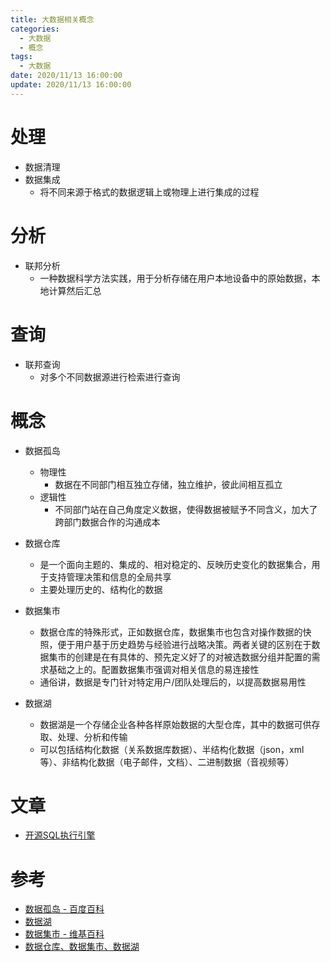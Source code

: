 ```yaml
---
title: 大数据相关概念
categories: 
  - 大数据
  - 概念
tags:
  - 大数据
date: 2020/11/13 16:00:00
update: 2020/11/13 16:00:00
---
```


# 处理

- 数据清理
- 数据集成
  - 将不同来源于格式的数据逻辑上或物理上进行集成的过程

# 分析

- 联邦分析
  - 一种数据科学方法实践，用于分析存储在用户本地设备中的原始数据，本地计算然后汇总

# 查询

- 联邦查询
  - 对多个不同数据源进行检索进行查询

# 概念

- 数据孤岛
  - 物理性
    - 数据在不同部门相互独立存储，独立维护，彼此间相互孤立
  - 逻辑性
    - 不同部门站在自己角度定义数据，使得数据被赋予不同含义，加大了跨部门数据合作的沟通成本

- 数据仓库
  - 是一个面向主题的、集成的、相对稳定的、反映历史变化的数据集合，用于支持管理决策和信息的全局共享
  - 主要处理历史的、结构化的数据
- 数据集市
  - 数据仓库的特殊形式，正如数据仓库，数据集市也包含对操作数据的快照，便于用户基于历史趋势与经验进行战略决策。两者关键的区别在于数据集市的创建是在有具体的、预先定义好了的对被选数据分组并配置的需求基础之上的。配置数据集市强调对相关信息的易连接性
  - 通俗讲，数据是专门针对特定用户/团队处理后的，以提高数据易用性
- 数据湖
  - 数据湖是一个存储企业各种各样原始数据的大型仓库，其中的数据可供存取、处理、分析和传输
  - 可以包括结构化数据（关系数据库数据）、半结构化数据（json，xml等）、非结构化数据（电子邮件，文档）、二进制数据（音视频等）

# 文章

- [开源SQL执行引擎](https://36kr.com/p/1721504677889)

# 参考

- [数据孤岛 - 百度百科](https://baike.baidu.com/item/%E6%95%B0%E6%8D%AE%E5%AD%A4%E5%B2%9B/10305414?fr=aladdin)
- [数据湖](https://blog.csdn.net/xinshucredit/article/details/88641697)
- [数据集市 - 维基百科](https://zh.wikipedia.org/wiki/%E8%B3%87%E6%96%99%E8%B6%85%E5%B8%82)
- [数据仓库、数据集市、数据湖](https://blog.csdn.net/murkey/article/details/105725924#1.1%E3%80%81%E6%95%B0%E6%8D%AE%E4%BB%93%E5%BA%93%E5%9F%BA%E6%9C%AC%E5%AE%9A%E4%B9%89)

